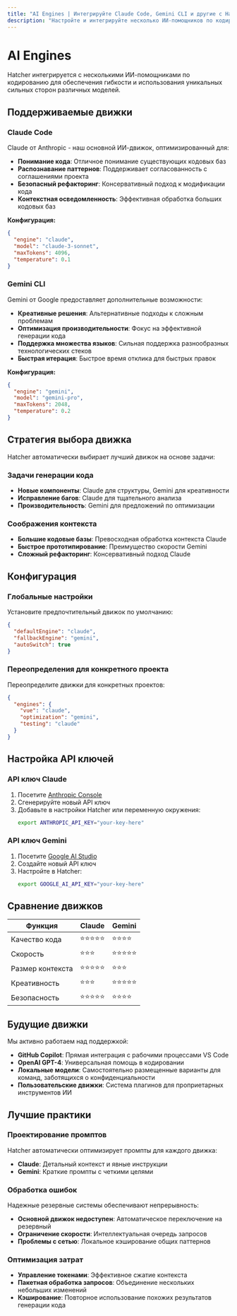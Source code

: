 ```yaml
---
title: "AI Engines | Интегрируйте Claude Code, Gemini CLI и другие с Hatcher"
description: "Настройте и интегрируйте несколько ИИ-помощников по кодированию с Hatcher IDE. Поддержка Claude Code, Gemini CLI и других ИИ-движков для гибких и мощных рабочих процессов разработки."
---
```


# AI Engines

Hatcher интегрируется с несколькими ИИ-помощниками по кодированию для обеспечения гибкости и использования уникальных сильных сторон различных моделей.

## Поддерживаемые движки

### Claude Code

Claude от Anthropic - наш основной ИИ-движок, оптимизированный для:

- **Понимание кода**: Отличное понимание существующих кодовых баз
- **Распознавание паттернов**: Поддерживает согласованность с соглашениями проекта
- **Безопасный рефакторинг**: Консервативный подход к модификации кода
- **Контекстная осведомленность**: Эффективная обработка больших кодовых баз

**Конфигурация:**

```json
{
  "engine": "claude",
  "model": "claude-3-sonnet",
  "maxTokens": 4096,
  "temperature": 0.1
}
```

### Gemini CLI

Gemini от Google предоставляет дополнительные возможности:

- **Креативные решения**: Альтернативные подходы к сложным проблемам
- **Оптимизация производительности**: Фокус на эффективной генерации кода
- **Поддержка множества языков**: Сильная поддержка разнообразных технологических стеков
- **Быстрая итерация**: Быстрое время отклика для быстрых правок

**Конфигурация:**

```json
{
  "engine": "gemini",
  "model": "gemini-pro",
  "maxTokens": 2048,
  "temperature": 0.2
}
```

## Стратегия выбора движка

Hatcher автоматически выбирает лучший движок на основе задачи:

### Задачи генерации кода

- **Новые компоненты**: Claude для структуры, Gemini для креативности
- **Исправление багов**: Claude для тщательного анализа
- **Производительность**: Gemini для предложений по оптимизации

### Соображения контекста

- **Большие кодовые базы**: Превосходная обработка контекста Claude
- **Быстрое прототипирование**: Преимущество скорости Gemini
- **Сложный рефакторинг**: Консервативный подход Claude

## Конфигурация

### Глобальные настройки

Установите предпочтительный движок по умолчанию:

```json
{
  "defaultEngine": "claude",
  "fallbackEngine": "gemini",
  "autoSwitch": true
}
```

### Переопределения для конкретного проекта

Переопределите движки для конкретных проектов:

```json
{
  "engines": {
    "vue": "claude",
    "optimization": "gemini",
    "testing": "claude"
  }
}
```

## Настройка API ключей

### API ключ Claude

1. Посетите [Anthropic Console](https://console.anthropic.com)
2. Сгенерируйте новый API ключ
3. Добавьте в настройки Hatcher или переменную окружения:
   ```bash
   export ANTHROPIC_API_KEY="your-key-here"
   ```

### API ключ Gemini

1. Посетите [Google AI Studio](https://aistudio.google.com)
2. Создайте новый API ключ
3. Настройте в Hatcher:
   ```bash
   export GOOGLE_AI_API_KEY="your-key-here"
   ```

## Сравнение движков

| Функция | Claude | Gemini |
| --- | --- | --- |
| Качество кода | ⭐⭐⭐⭐⭐ | ⭐⭐⭐⭐ |
| Скорость | ⭐⭐⭐ | ⭐⭐⭐⭐⭐ |
| Размер контекста | ⭐⭐⭐⭐⭐ | ⭐⭐⭐ |
| Креативность | ⭐⭐⭐ | ⭐⭐⭐⭐⭐ |
| Безопасность | ⭐⭐⭐⭐⭐ | ⭐⭐⭐⭐ |

## Будущие движки

Мы активно работаем над поддержкой:

- **GitHub Copilot**: Прямая интеграция с рабочими процессами VS Code
- **OpenAI GPT-4**: Универсальная помощь в кодировании
- **Локальные модели**: Самостоятельно размещенные варианты для команд, заботящихся о конфиденциальности
- **Пользовательские движки**: Система плагинов для проприетарных инструментов ИИ

## Лучшие практики

### Проектирование промптов

Hatcher автоматически оптимизирует промпты для каждого движка:

- **Claude**: Детальный контекст и явные инструкции
- **Gemini**: Краткие промпты с четкими целями

### Обработка ошибок

Надежные резервные системы обеспечивают непрерывность:

- **Основной движок недоступен**: Автоматическое переключение на резервный
- **Ограничение скорости**: Интеллектуальная очередь запросов
- **Проблемы с сетью**: Локальное кэширование общих паттернов

### Оптимизация затрат

- **Управление токенами**: Эффективное сжатие контекста
- **Пакетная обработка запросов**: Объединение нескольких небольших изменений
- **Кэширование**: Повторное использование похожих результатов генерации кода
